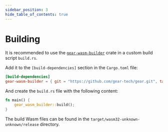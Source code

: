 ```yaml
---
sidebar_position: 3
hide_table_of_contents: true
---
```


# Building

It is recommended to use the [`gear-wasm-builder`](https://docs.gear.rs/gear_wasm_builder/) crate in a custom build script `build.rs`.

Add it to the `[build-dependencies]` section in the `Cargo.toml` file:

```toml
[build-dependencies]
gear-wasm-builder = { git = "https://github.com/gear-tech/gear.git", tag = "v1.2.0" }
```

And create the `build.rs` file with the following content:

```rust
fn main() {
    gear_wasm_builder::build();
}
```

The build Wasm files can be found in the `target/wasm32-unknown-unknown/release` directory.
